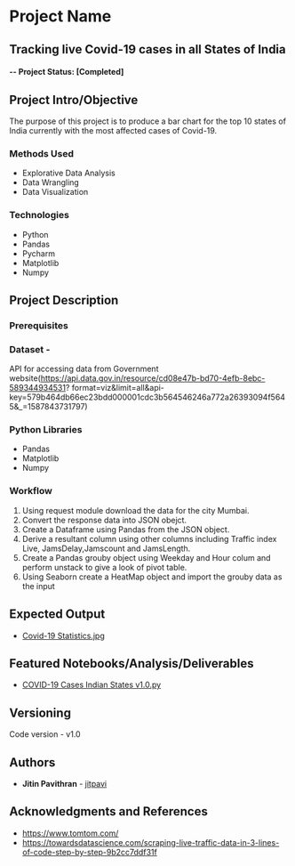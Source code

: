 # Project Name
## Tracking live Covid-19 cases in all States of India 

#### -- Project Status: [Completed]

## Project Intro/Objective
The purpose of this project is to produce a bar chart for the top 10 states of India currently with the most affected cases of Covid-19.

### Methods Used
* Explorative Data Analysis
* Data Wrangling
* Data Visualization

### Technologies
* Python
* Pandas
* Pycharm
* Matplotlib
* Numpy

## Project Description

### Prerequisites 
  ### Dataset - 
  API for accessing data from Government website(https://api.data.gov.in/resource/cd08e47b-bd70-4efb-8ebc-589344934531?    format=viz&limit=all&api-key=579b464db66ec23bdd000001cdc3b564546246a772a26393094f5645&_=1587843731797)
  
  ### Python Libraries 
  * Pandas
  * Matplotlib
  * Numpy

### Workflow
1. Using request module download the data for the city Mumbai.
2. Convert the response data into JSON obejct.
3. Create a Dataframe using Pandas from the JSON object.
4. Derive a resultant column using other columns including Traffic index Live, JamsDelay,Jamscount and JamsLength.
5. Create a Pandas grouby object using Weekday and Hour colum and perform unstack to give a look of pivot table.
6. Using Seaborn create a HeatMap object and import the grouby data as the input

## Expected Output
* [Covid-19 Statistics.jpg](https://github.com/jitpavi/Mumbai_Traffic_Analysis/blob/master/Traffic_HeatMap.jpg)

## Featured Notebooks/Analysis/Deliverables
* [COVID-19 Cases Indian States v1.0.py](https://github.com/jitpavi/Mumbai_Traffic_Analysis/blob/master/Mum-Traffic_Analysisv1.0.py)

## Versioning
Code version - v1.0

## Authors

* **Jitin Pavithran** - [jitpavi](https://github.com/jitpavi)

## Acknowledgments and References

* https://www.tomtom.com/
* https://towardsdatascience.com/scraping-live-traffic-data-in-3-lines-of-code-step-by-step-9b2cc7ddf31f
